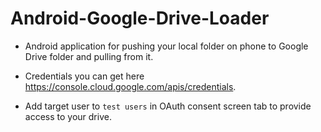 # Android-Google-Drive-Loader

- Android application for pushing your local folder on phone to Google Drive folder and pulling from it.

- Credentials you can get here https://console.cloud.google.com/apis/credentials.

- Add target user to `test users` in OAuth consent screen tab to provide access to your drive.
